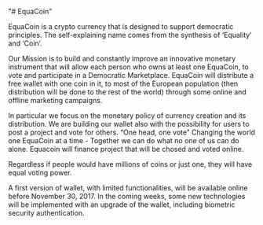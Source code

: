 "# EquaCoin" 

EquaCoin is a crypto currency that is designed to support democratic principles. The self-explaining name comes from the synthesis of ‘Equality’ and ‘Coin’.

Our Mission is to build and constantly improve an innovative monetary instrument that will allow each person who owns at least one EquaCoin, to vote and participate in a Democratic Marketplace. EquaCoin will distribute a free wallet with one coin in it, to most of the European population (then distribution will be done to the rest of the world) through some online and offline marketing campaigns.

In particular we focus on the monetary policy of currency creation and its distribution. We are building our wallet also with the possibility for users to post a project and vote for others. “One head, one vote” Changing the world one EquaCoin at a time - Together we can do what no one of us can do alone. Equacoin will finance project that will be chosed and voted online.

Regardless if people would have millions of coins or just one, they will have equal voting power.

A first version of wallet, with limited functionalities, will be available online before November 30, 2017. In the coming weeks, some new technologies will be implemented with an upgrade of the wallet, including biometric security authentication.
